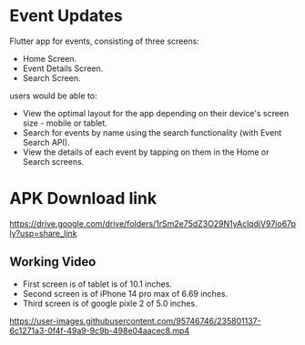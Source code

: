 # Event Updates
Flutter app for events, consisting of three screens:
- Home Screen.
- Event Details Screen. 
- Search Screen.

users would be able to:
- View the optimal layout for the app depending on their device's screen size - mobile or tablet.
- Search for events by name using the search functionality (with Event Search API).
- View the details of each event by tapping on them in the Home or Search screens.

# APK Download link
https://drive.google.com/drive/folders/1rSm2e75dZ3O29N1yAclqdjV97io67ply?usp=share_link

## Working Video
- First screen is of tablet is of 10.1 inches.
- Second screen is of iPhone 14 pro max of 6.69 inches.
- Third screen is of google pixle 2 of 5.0 inches.

https://user-images.githubusercontent.com/95746746/235801137-6c1271a3-0f4f-49a9-9c9b-498e04aacec8.mp4

